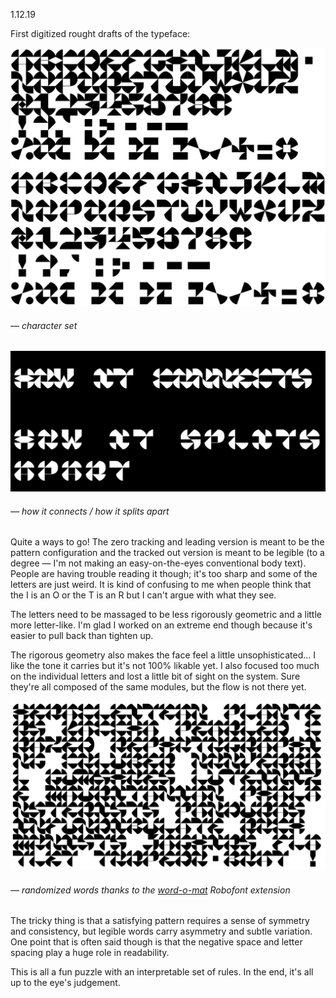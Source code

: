 <a name="01.12.19"></a>

<span class="log_date">1.12.19</span>

First digitized rought drafts of the typeface:

![](images/01.12.19_draft1a.png)
###### — character set
![](images/01.12.19_draft1c.png)
###### — how it connects / how it splits apart

Quite a ways to go! The zero tracking and leading version is meant to be the pattern configuration and the tracked out version is meant to be legible (to a degree — I'm not making an easy-on-the-eyes conventional body text). People are having trouble reading it though; it's too sharp and some of the letters are just weird. It is kind of confusing to me when people think that the I is an O or the T is an R but I can't argue with what they see.

The letters need to be massaged to be less rigorously geometric and a little more letter-like. I'm glad I worked on an extreme end though because it's easier to pull back than tighten up.

The rigorous geometry also makes the face feel a little unsophisticated... I like the tone it carries but it's not 100% likable yet. I also focused too much on the individual letters and lost a little bit of sight on the system. Sure they're all composed of the same modules, but the flow is not there yet.

![](images/01.12.19_draft1b.png)
###### — randomized words thanks to the [word-o-mat](http://robofontextensions.com/word-o-mat/) Robofont extension

The tricky thing is that a satisfying pattern requires a sense of symmetry and consistency, but legible words carry asymmetry and subtle variation. One point that is often said though is that the negative space and letter spacing play a huge role in readability.

This is all a fun puzzle with an interpretable set of rules. In the end, it's all up to the eye's judgement.
